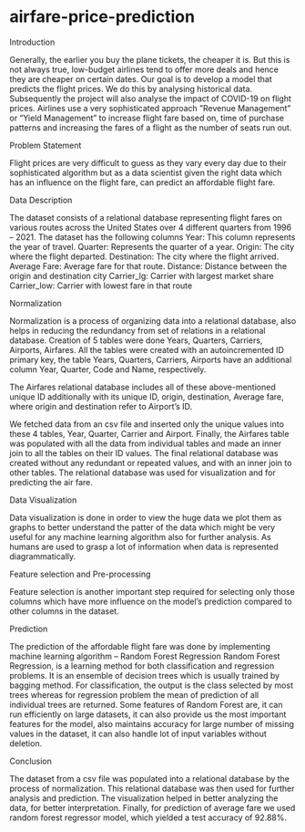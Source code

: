 # airfare-price-prediction

Introduction

Generally, the earlier you buy the plane tickets, the cheaper it is. But this is not always true, low-budget airlines tend to offer more deals and hence they are cheaper on certain dates. Our goal is to develop a model that predicts the flight prices. We do this by analysing historical data. Subsequently the project will also analyse the impact of COVID-19 on flight prices. 
Airlines use a very sophisticated approach ”Revenue Management” or “Yield Management” to increase flight fare based on, time of purchase patterns and increasing the fares of a flight as the number of seats run out.


Problem Statement

Flight prices are very difficult to guess as they vary every day due to their sophisticated algorithm but as a data scientist given the right data which has an influence on the flight fare, can predict an affordable flight fare.


Data Description

The dataset consists of a relational database representing flight fares on various routes across the United States over 4 different quarters from 1996 – 2021.
The dataset has the following columns 
Year: This column represents the year of travel.
Quarter: Represents the quarter of a year.
Origin: The city where the flight departed.
Destination: The city where the flight arrived.
Average Fare: Average fare for that route.
Distance: Distance between the origin and destination city
Carrier_lg: Carrier with largest market share
Carrier_low: Carrier with lowest fare in that route


Normalization

Normalization is a process of organizing data into a relational database, also helps in reducing the redundancy from set of relations in a relational database.
Creation of 5 tables were done Years, Quarters, Carriers, Airports, Airfares. All the tables were created with an autoincremented ID primary key, the table Years, Quarters, Carriers, Airports have an additional column Year, Quarter, Code and Name, respectively.

The Airfares relational database includes all of these above-mentioned unique ID additionally with its unique ID, origin, destination, Average fare, where origin and destination refer to Airport’s ID.

We fetched data from an csv file and inserted only the unique values into these 4 tables, Year, Quarter, Carrier and Airport. Finally, the Airfares table was populated with all the data from individual tables and made an inner join to all the tables on their ID values. 
The final relational database was created without any redundant or repeated values, and with an inner join to other tables.
The relational database was used for visualization and for predicting the air fare.


Data Visualization

Data visualization is done in order to view the huge data we plot them as graphs to better understand the patter of the data which might be very useful for any machine learning algorithm also for further analysis. As humans are used to grasp a lot of information when data is represented diagrammatically.

Feature selection and Pre-processing 

Feature selection is another important step required for selecting only those columns which have more influence on the model’s prediction compared to other columns in the dataset.


Prediction

The prediction of the affordable flight fare was done by implementing machine learning algorithm – Random Forest Regression
Random Forest Regression, is a learning method for both classification and regression problems. It is an ensemble of decision trees which is usually trained by bagging method. For classification, the output is the class selected by most trees whereas for regression problem the mean of prediction of all individual trees are returned. Some features of Random Forest are, it can run efficiently on large datasets, it can also provide us the most important features for the model, also maintains accuracy for large number of missing values in the dataset, it can also handle lot of input variables without deletion. 


Conclusion

The dataset from a csv file was populated into a relational database by the process of normalization. This relational database was then used for further analysis and prediction. The visualization helped in better analyzing the data, for better interpretation. Finally, for prediction of average fare we used random forest regressor model, which yielded a test accuracy of 92.88%.

 

